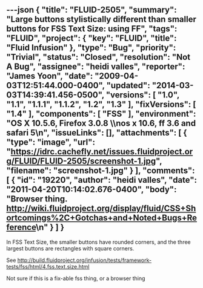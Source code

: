 ---json
{
  "title": "FLUID-2505",
  "summary": "Large buttons stylistically different than smaller buttons for FSS Text Size: using FF",
  "tags": "FLUID",
  "project": {
    "key": "FLUID",
    "title": "Fluid Infusion"
  },
  "type": "Bug",
  "priority": "Trivial",
  "status": "Closed",
  "resolution": "Not A Bug",
  "assignee": "heidi valles",
  "reporter": "James Yoon",
  "date": "2009-04-03T12:51:44.000-0400",
  "updated": "2014-03-03T14:39:41.456-0500",
  "versions": [
    "1.0",
    "1.1",
    "1.1.1",
    "1.1.2",
    "1.2",
    "1.3"
  ],
  "fixVersions": [
    "1.4"
  ],
  "components": [
    "FSS"
  ],
  "environment": "OS X 10.5.6, Firefox 3.0.8  \\\nos x 10.6, ff 3.6 and safari 5\n",
  "issueLinks": [],
  "attachments": [
    {
      "type": "image",
      "url": "https://idrc.cachefly.net/issues.fluidproject.org/FLUID/FLUID-2505/screenshot-1.jpg",
      "filename": "screenshot-1.jpg"
    }
  ],
  "comments": [
    {
      "id": "19220",
      "author": "heidi valles",
      "date": "2011-04-20T10:14:02.676-0400",
      "body": "Browser thing. <http://wiki.fluidproject.org/display/fluid/CSS+Shortcomings%2C+Gotchas+and+Noted+Bugs+Reference>\n"
    }
  ]
}
---
In FSS Text Size, the smaller buttons have rounded corners, and the three largest buttons are rectangles with square corners.

See <http://build.fluidproject.org/infusion/tests/framework-tests/fss/html/4.fss.text.size.html>

Not sure if this is a fix-able fss thing, or a browser thing&#x20;

        